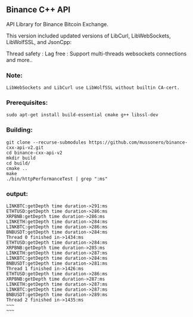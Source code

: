 ## Binance C++ API
API Library for Binance Bitcoin Exchange.

This version included updated versions of LibCurl, LibWebSockets, LibWolfSSL, and JsonCpp:

Thread safety : Lag free : Support multi-threads websockets connections and more..

### Note:
```
LibWebSockets and LibCurl use LibWolfSSL without builtin CA-cert.
```
### Prerequisites:
```
sudo apt-get install build-essential cmake g++ libssl-dev
```

### Building:

```
git clone --recurse-submodules https://github.com/mussonero/binance-cxx-api-v2.git
cd binance-cxx-api-v2
mkdir build
cd build/
cmake ..
make
./bin/httpPerformanceTest | grep ":ms"
```
### output:
```
LINKBTC:getDepth time duration->291:ms
ETHTUSD:getDepth time duration->286:ms
XRPBNB:getDepth time duration->286:ms
LINKETH:getDepth time duration->284:ms
LINKBTC:getDepth time duration->286:ms
BNBUSDT:getDepth time duration->284:ms
Thread 0 finished in->1434:ms
ETHTUSD:getDepth time duration->284:ms
XRPBNB:getDepth time duration->285:ms
LINKETH:getDepth time duration->287:ms
LINKBTC:getDepth time duration->284:ms
BNBUSDT:getDepth time duration->281:ms
Thread 1 finished in->1426:ms
ETHTUSD:getDepth time duration->286:ms
XRPBNB:getDepth time duration->287:ms
LINKETH:getDepth time duration->287:ms
LINKBTC:getDepth time duration->287:ms
BNBUSDT:getDepth time duration->289:ms
Thread 2 finished in->1435:ms
~~~
~~~
```